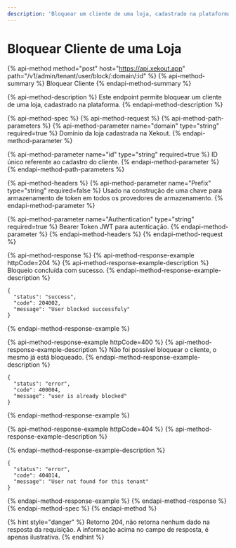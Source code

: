 ```yaml
---
description: 'Bloquear um cliente de uma loja, cadastrado na plataforma.'
---
```


# Bloquear Cliente de uma Loja

{% api-method method="post" host="https://api.xekout.app" path="/v1/admin/tenant/user/block/:domain/:id" %}
{% api-method-summary %}
Bloquear Cliente
{% endapi-method-summary %}

{% api-method-description %}
Este endpoint permite bloquear um cliente de uma loja, cadastrado na plataforma.
{% endapi-method-description %}

{% api-method-spec %}
{% api-method-request %}
{% api-method-path-parameters %}
{% api-method-parameter name="domain" type="string" required=true %}
Domínio da loja cadastrada na Xekout.
{% endapi-method-parameter %}

{% api-method-parameter name="id" type="string" required=true %}
ID único referente ao cadastro do cliente.
{% endapi-method-parameter %}
{% endapi-method-path-parameters %}

{% api-method-headers %}
{% api-method-parameter name="Prefix" type="string" required=false %}
Usado na construção de uma chave para armazenamento de token em todos os provedores de armazenamento.
{% endapi-method-parameter %}

{% api-method-parameter name="Authentication" type="string" required=true %}
Bearer Token JWT para autenticação.
{% endapi-method-parameter %}
{% endapi-method-headers %}
{% endapi-method-request %}

{% api-method-response %}
{% api-method-response-example httpCode=204 %}
{% api-method-response-example-description %}
Bloqueio concluída com sucesso.
{% endapi-method-response-example-description %}

```text
{
  "status": "success",
  "code": 204002,
  "message": "User blocked successfuly"
}
```
{% endapi-method-response-example %}

{% api-method-response-example httpCode=400 %}
{% api-method-response-example-description %}
Não foi possível bloquear o cliente, o mesmo já está bloqueado.
{% endapi-method-response-example-description %}

```text
{
  "status": "error",
  "code": 400004,
  "message": "user is already blocked"
}
```
{% endapi-method-response-example %}

{% api-method-response-example httpCode=404 %}
{% api-method-response-example-description %}

{% endapi-method-response-example-description %}

```text
{
  "status": "error",
  "code": 404014,
  "message": "User not found for this tenant"
}
```
{% endapi-method-response-example %}
{% endapi-method-response %}
{% endapi-method-spec %}
{% endapi-method %}

{% hint style="danger" %}
Retorno 204, não retorna nenhum dado na resposta da requisição. A informação acima no campo de resposta, é apenas ilustrativa.
{% endhint %}

